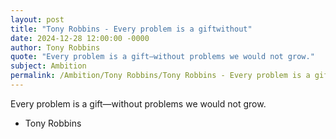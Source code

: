 ```yaml
---
layout: post
title: "Tony Robbins - Every problem is a giftwithout"
date: 2024-12-28 12:00:00 -0000
author: Tony Robbins
quote: "Every problem is a gift—without problems we would not grow."
subject: Ambition
permalink: /Ambition/Tony Robbins/Tony Robbins - Every problem is a giftwithout
---
```


Every problem is a gift—without problems we would not grow.

- Tony Robbins
